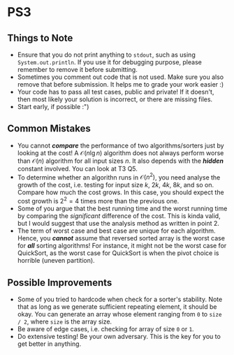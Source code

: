 # PS3

## Things to Note

- Ensure that you do not print anything to `stdout`, such as using `System.out.println`. If you use it for debugging purpose, please remember to remove it before submitting.
- Sometimes you comment out code that is not used. Make sure you also remove that before submission. It helps me to grade your work easier :)
- Your code has to pass all test cases, public and private! If it doesn't, then most likely your solution is incorrect, or there are missing files.
- Start early, if possible :")

## Common Mistakes

- You cannot ***compare*** the performance of two algorithms/sorters just by looking at the cost! A $\mathcal{O}(n \lg n)$ algorithm does not always perform worse than $\mathcal{O}(n)$ algorithm for all input sizes $n$. It also depends with the ***hidden*** constant involved. You can look at T3 Q5.
- To determine whether an algorithn runs in $\mathcal{O}(n^2)$, you need analyse the growth of the cost, i.e. testing for input size $k$, $2k$, $4k$, $8k$, and so on. Compare how much the cost grows. In this case, you should expect the cost growth is $2^2=4$ times more than the previous one.
- Some of you argue that the best running time and the worst running time by comparing the *significant* difference of the cost. This is kinda valid, but I would suggest that use the analysis method as written in point 2.
- The term of worst case and best case are unique for each algorithm. Hence, you ***cannot*** assume that reversed sorted array is the worst case for ***all*** sorting algorithms! For instance, it might not be the worst case for QuickSort, as the worst case for QuickSort is when the pivot choice is horrible (uneven partition).

## Possible Improvements

- Some of you tried to hardcode when check for a sorter's stability. Note that as long as we generate sufficient repeating element, it should be okay. You can generate an array whose element ranging from `0` to `size / 2`, where `size` is the array size.
- Be aware of edge cases, i.e. checking for array of size `0` or `1`.
- Do extensive testing! Be your own adversary. This is the key for you to get better in anything.
